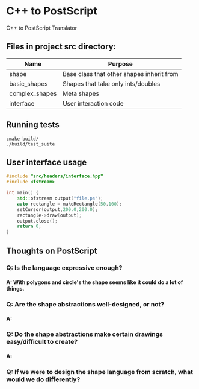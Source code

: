 # C++ to PostScript
C++ to PostScript Translator

## Files in project src directory:
| Name | Purpose |
| --- | ---- |
| shape | Base class that other shapes inherit from |
| basic_shapes | Shapes that take only ints/doubles |
| complex_shapes | Meta shapes |
| interface | User interaction code |

## Running tests
```
cmake build/
./build/test_suite
```
## User interface usage
```cpp
#include "src/headers/interface.hpp"
#include <fstream>

int main() {
    std::ofstream output("file.ps");
    auto rectangle = makeRectangle(50,100);
    setCursor(output,200.0,200.0);
    rectangle->draw(output);
    output.close();
    return 0;
}
```
## Thoughts on PostScript

### Q: Is the language expressive enough?
#### A: With polygons and circle's the shape seems like it could do a lot of things.
### Q: Are the shape abstractions well-designed, or not?
#### A: 
### Q: Do the shape abstractions make certain drawings easy/difficult to create?
#### A: 
### Q: If we were to design the shape language from scratch, what would we do differently?
